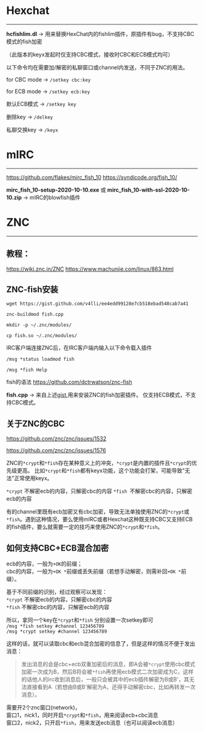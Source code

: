 
# Hexchat #
----------
**hcfishlim.dl** -> 用来替换HexChat内的fishlim插件，原插件有bug，不支持CBC模式的fish加密

（此版本的keyx发起时仅支持CBC模式，接收时CBC和ECB模式均可）

以下命令均在需要加/解密的私聊窗口或channel内发送，不同于ZNC的用法。

for CBC mode -> `/setkey cbc:key`

for ECB mode -> `/setkey ecb:key`

默认ECB模式 -> `/setkey key`

删除key      -> `/delkey`

私聊交换key  -> `/keyx`

# mIRC #
----------
https://github.com/flakes/mirc_fish_10
https://syndicode.org/fish_10/

**mirc_fish_10-setup-2020-10-10.exe** 或 **mirc_fish_10-with-ssl-2020-10-10.zip**  -> mIRC的blowfish插件


# ZNC #
----------
## 教程： ##
https://wiki.znc.in/ZNC
https://www.machunjie.com/linux/863.html

## ZNC-fish安装 ##

    wget https://gist.github.com/v4lli/ee4edd99128e7cb518ebad548cab7a41

    znc-buildmod fish.cpp

    mkdir -p ~/.znc/modules/

    cp fish.so ~/.znc/modules/



IRC客户端连接ZNC后，在IRC客户端内输入以下命令载入插件

    /msg *status loadmod fish

    /msg *fish Help

fish的语法 https://github.com/dctrwatson/znc-fish

**fish.cpp** -> 来自上述[gist](https://gist.github.com/v4lli/ee4edd99128e7cb518ebad548cab7a41),用来安装ZNC的fish加密插件。
仅支持ECB模式，不支持CBC模式。


## 关于ZNC的CBC ##

https://github.com/znc/znc/issues/1532

https://github.com/znc/znc/issues/1576

ZNC的`*crypt`和`*fish`存在某种意义上的冲突，`*crypt`是内置的插件且`*crypt`的优先级更高。
比如`*crypt`和`*fish`都有keyx功能，这个功能会打架，可能导致"无法"正常使用keyx。

`*crypt` 不解密ecb的内容，只解密cbc的内容
`*fish `不解密cbc的内容，只解密ecb的内容

有的channel里既有ecb加密又有cbc加密，导致无法单独使用ZNC的`*crypt`或`*fish`。遇到这种情况，要么使用mIRC或者Hexchat这种既支持CBC又支持ECB的fish插件，要么就需要一定的技巧来使用ZNC的`*crypt`和`*fish`。


## 如何支持**CBC+ECB**混合加密 ##  

ecb的内容，一般为`+OK`的前缀；  
cbc的内容，一般为`+OK *`前缀或丢失前缀（若想手动解密，则需补回`+OK *`前缀）。  

基于不同前缀的识别，经过观察可以发现：  
`*crypt` 不解密ecb的内容，只解密cbc的内容  
`*fish` 不解密cbc的内容，只解密ecb的内容  

所以，拿同一个key在`*crypt`和`*fish` 分别设置一次setkey即可  
`/msg *fish setkey #channel 123456789`  
`/msg *crypt setkey #channel 123456789`  

这样的话，就可以读取cbc和ecb混合加密的信息了，但是这样的情况不便于发出消息：  

> 发出消息的会是cbc+ecb双重加密后的消息，即A会被`*crypt`使用cbc模式加密一次成为B，然后B将会被`*fish`再使用ecb模式二次加密成为C，这样的话他人的irc收到消息后，一般只会被其中的ecb插件解密为B或B'，其无法直接看到A（若想由B或B'解密为A，还得手动解密cbc，比如再转发一次消息）。  


需要开2个znc窗口(network)，  
窗口1，nick1，同时开启`*crypt`和`*fish`，用来阅读ecb+cbc消息  
窗口2，nick2，只开启`*fish`，用来发送ecb消息（也可以阅读ecb消息）  